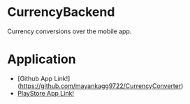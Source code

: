 # CurrencyBackend
Currency conversions over the mobile app.

# Application
* [Github App Link!] (https://github.com/mayankagg9722/CurrencyConverter)
* [PlayStore App Link!](https://play.google.com/store/apps/details?id=com.mayank.uddishverma.currencyconverter)
